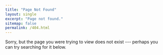 ```yaml
---
title: "Page Not Found"
layout: single
excerpt: "Page not found."
sitemap: false
permalink: /404.html
---
```


Sorry, but the page you were trying to view does not exist --- perhaps you can try searching for it below.

<script type="text/javascript">
    var GOOG_FIXURL_LANG = 'en';
    var GOOG_FIXURL_SITE = '{{ jldaniel77.github.io }}'
</script>
<script type="text/javascript">
    src="//linkhelp.clients.google.com/tbproxy/lh/wm/fixurl.js">
</script>